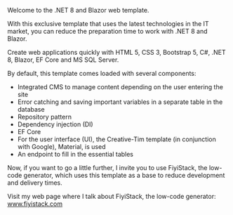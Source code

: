 Welcome to the .NET 8 and Blazor web template.

With this exclusive template that uses the latest technologies in the IT market, you can reduce the preparation time to work with .NET 8 and Blazor.

Create web applications quickly with HTML 5, CSS 3, Bootstrap 5, C#, .NET 8, Blazor, EF Core and MS SQL Server.

By default, this template comes loaded with several components:
- Integrated CMS to manage content depending on the user entering the site
- Error catching and saving important variables in a separate table in the database
- Repository pattern
- Dependency injection (DI)
- EF Core
- For the user interface (UI), the Creative-Tim template (in conjunction with Google), Material, is used
- An endpoint to fill in the essential tables

Now, if you want to go a little further, I invite you to use FiyiStack, the low-code generator, which uses this template as a base to reduce development and delivery times.

Visit my web page where I talk about FiyiStack, the low-code generator: www.fiyistack.com
